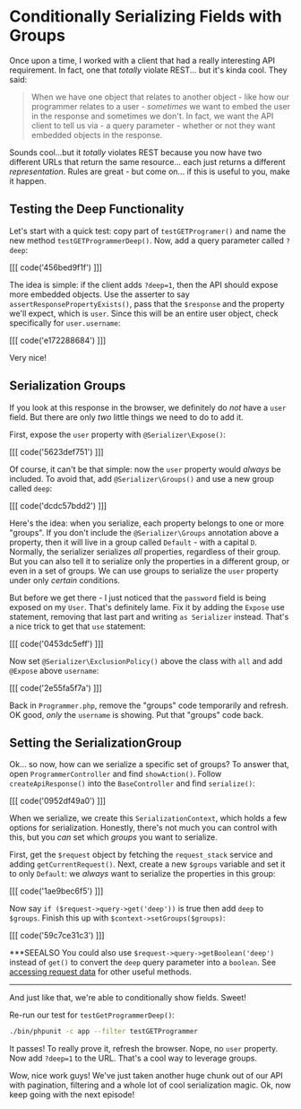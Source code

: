 # Conditionally Serializing Fields with Groups

Once upon a time, I worked with a client that had a really interesting API requirement.
In fact, one that *totally* violate REST... but it's kinda cool. They said:

> When we have one object that relates to another object - like how our programmer
  relates to a user - *sometimes* we want to embed the user in the response
  and sometimes we don't. In fact, we want the API client to tell us via -
  a query parameter - whether or not they want embedded objects in the response.

Sounds cool...but it *totally* violates REST because you now have two different URLs
that return the same resource... each just returns a different *representation*.
Rules are great - but come on... if this is useful to you, make it happen.

## Testing the Deep Functionality

Let's start with a quick test: copy part of `testGETProgramer()` and name the new method
`testGETProgrammerDeep()`. Now, add a query parameter called `?deep`:

[[[ code('456bed9f1f') ]]]

The idea is simple: if the client adds `?deep=1`, then the API should expose more
embedded objects. Use the asserter to say `assertResponsePropertyExists()`, pass
that the `$response` and the property we'll expect, which is `user`. Since this
will be an entire user object, check specifically for `user.username`:

[[[ code('e172288684') ]]]

Very nice!

## Serialization Groups

If you look at this response in the browser, we definitely do *not* have a `user` field.
But there are only *two* little things we need to do to add it.

First, expose the `user` property with `@Serializer\Expose()`:

[[[ code('5623def751') ]]]

Of course, it can't be that simple: now the `user` property would *always* be included.
To avoid that, add `@Serializer\Groups()` and use a new group called `deep`:

[[[ code('dcdc57bdd2') ]]]

Here's the idea: when you serialize, each property belongs to one or more "groups".
If you don't include the `@Serializer\Groups` annotation above a property, then it
will live in a group called `Default` - with a capital `D`. Normally, the serializer
serializes *all* properties, regardless of their group. But you can also tell
it to serialize only the properties in a different group, or even in a set of groups.
We can use groups to serialize the `user` property under only *certain* conditions.

But before we get there - I just noticed that the `password` field is being exposed
on my `User`. That's definitely lame. Fix it by adding the `Expose` use statement,
removing that last part and writing `as Serializer` instead. That's a nice trick
to get that `use` statement:

[[[ code('0453dc5eff') ]]]

Now set `@Serializer\ExclusionPolicy()` above the class with `all` and add `@Expose`
above `username`:

[[[ code('2e55fa5f7a') ]]]

Back in `Programmer.php`, remove the "groups" code temporarily and refresh. OK good,
*only* the `username` is showing. Put that "groups" code back.

## Setting the SerializationGroup

Ok... so now, how can we serialize a specific set of groups? To answer that, open
`ProgrammerController` and find `showAction()`. Follow `createApiResponse()` into the
`BaseController` and find `serialize()`:

[[[ code('0952df49a0') ]]]

When we serialize, we create this `SerializationContext`, which holds a few options
for serialization. Honestly, there's not much you can control with this, but you *can*
set which *groups* you want to serialize.

First, get the `$request` object by fetching the `request_stack` service and adding
`getCurrentRequest()`. Next, create a new `$groups` variable and set it to only `Default`:
we *always* want to serialize the properties in this group:

[[[ code('1ae9bec6f5') ]]]

Now say `if ($request->query->get('deep'))` is true then add `deep` to `$groups`. 
Finish this up with `$context->setGroups($groups)`:

[[[ code('59c7ce31c3') ]]]

***SEEALSO
You could also use `$request->query->getBoolean('deep')` instead of `get()` to convert
the `deep` query parameter into a `boolean`. See [accessing request data][1] for other
useful methods.
***

And just like that, we're able to conditionally show fields. Sweet!

Re-run our test for `testGetProgrammerDeep()`:

```bash
./bin/phpunit -c app --filter testGETProgrammer
```

It passes! To really prove it, refresh the browser. Nope, no `user` property.
Now add `?deep=1` to the URL. That's a cool way to leverage groups. 

Wow, nice work guys! We've just taken another huge chunk out of our API with pagination,
filtering and a whole lot of cool serialization magic. Ok, now keep going with the
next episode!


[1]: http://symfony.com/doc/current/components/http_foundation/introduction.html#accessing-request-data
